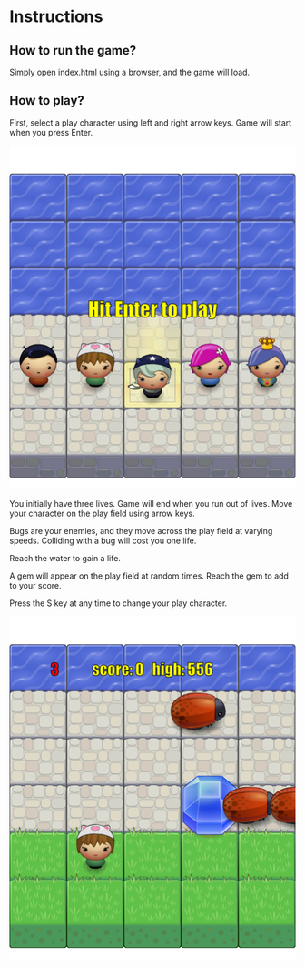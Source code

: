 Instructions
============

How to run the game?
--------------------
Simply open index.html using a browser, and the game will load.

How to play?
------------

First, select a play character using left and right arrow keys.
Game will start when you press Enter.

![select_char](https://github.com/itsjan/P3-Arcade-Game/blob/master/select_char.png)

You initially have three lives. Game will end when you run out of lives.
Move your character on the play field using arrow keys.

Bugs are your enemies, and they move across the play field at varying speeds.
Colliding with a bug will cost you one life.

Reach the water to gain a life.

A gem will appear on the play field at random times. Reach the gem to add to your score.

Press the S key at any time to change your play character.


![play](https://github.com/itsjan/P3-Arcade-Game/blob/master/play.png)








